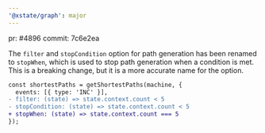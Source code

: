 ```yaml
---
'@xstate/graph': major
---
```


pr: #4896
commit: 7c6e2ea

The `filter` and `stopCondition` option for path generation has been renamed to `stopWhen`, which is used to stop path generation when a condition is met. This is a breaking change, but it is a more accurate name for the option.

```diff
const shortestPaths = getShortestPaths(machine, {
  events: [{ type: 'INC' }],
- filter: (state) => state.context.count < 5
- stopCondition: (state) => state.context.count < 5
+ stopWhen: (state) => state.context.count === 5
});
```
